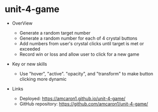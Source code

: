 # unit-4-game

- OverView
    - Generate a random target number
    - Generate a random number for each of 4 crystal buttons
    - Add numbers from user's crystal clicks until target is met or exceeded
    - Record win or loss and allow user to click for a new game



- Key or new skills
    - Use "hover", "active". "opacity", and "transform" to make button clicking more dynamic

- Links
    - Deployed: https://amcaron1.github.io/unit-4-game/
    - GitHub repository: https://github.com/amcaron1/unit-4-game/
